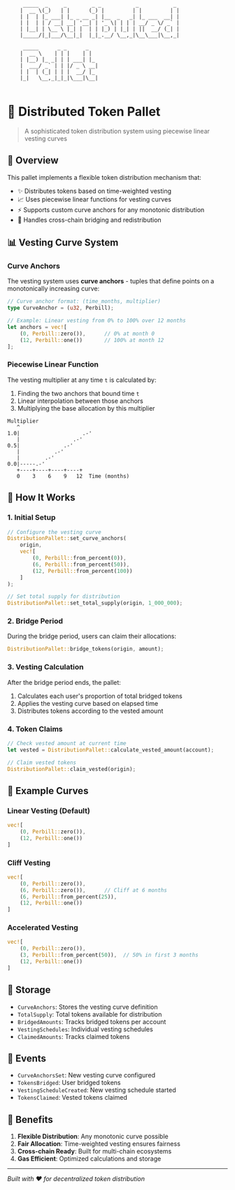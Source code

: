 ```
     _____  _     _        _ _           _           _   
    |  __ \(_)   | |      (_) |         | |         | |  
    | |  | |_ ___| |_ _ __ _| |__  _   _| |_ ___  __| |  
    | |  | | / __| __| '__| | '_ \| | | | __/ _ \/ _` |  
    | |__| | \__ \ |_| |  | | |_) | |_| | ||  __/ (_| |  
    |_____/|_|___/\__|_|  |_|_.__/ \__,_|\__\___|\__,_|  
                                                          
     _____      _ _      _                                
    |  __ \    | | |    | |                               
    | |__) |_ _| | | ___| |_                              
    |  ___/ _` | | |/ _ \ __|                             
    | |  | (_| | | |  __/ |_                              
    |_|   \__,_|_|_|\___|\__|                             
                                                          
```

# 🎯 Distributed Token Pallet

> A sophisticated token distribution system using piecewise linear vesting curves

## 🌟 Overview

This pallet implements a flexible token distribution mechanism that:
- ✨ Distributes tokens based on time-weighted vesting
- 📈 Uses piecewise linear functions for vesting curves
- ⚡ Supports custom curve anchors for any monotonic distribution
- 🔗 Handles cross-chain bridging and redistribution

## 📊 Vesting Curve System

### Curve Anchors

The vesting system uses **curve anchors** - tuples that define points on a monotonically increasing curve:

```rust
// Curve anchor format: (time_months, multiplier)
type CurveAnchor = (u32, Perbill);

// Example: Linear vesting from 0% to 100% over 12 months
let anchors = vec![
    (0, Perbill::zero()),      // 0% at month 0
    (12, Perbill::one())       // 100% at month 12
];
```

### Piecewise Linear Function

The vesting multiplier at any time `t` is calculated by:
1. Finding the two anchors that bound time `t`
2. Linear interpolation between those anchors
3. Multiplying the base allocation by this multiplier

```
Multiplier
   ^
1.0|                    .-'
   |                 .-'
0.5|              .-'
   |           .-'
   |        .-'
0.0|-----.-'
   +----+----+----+----+
   0    3    6    9   12  Time (months)
```

## 🚀 How It Works

### 1. Initial Setup
```rust
// Configure the vesting curve
DistributionPallet::set_curve_anchors(
    origin,
    vec![
        (0, Perbill::from_percent(0)),
        (6, Perbill::from_percent(50)),
        (12, Perbill::from_percent(100))
    ]
);

// Set total supply for distribution
DistributionPallet::set_total_supply(origin, 1_000_000);
```

### 2. Bridge Period
During the bridge period, users can claim their allocations:
```rust
DistributionPallet::bridge_tokens(origin, amount);
```

### 3. Vesting Calculation
After the bridge period ends, the pallet:
1. Calculates each user's proportion of total bridged tokens
2. Applies the vesting curve based on elapsed time
3. Distributes tokens according to the vested amount

### 4. Token Claims
```rust
// Check vested amount at current time
let vested = DistributionPallet::calculate_vested_amount(account);

// Claim vested tokens
DistributionPallet::claim_vested(origin);
```

## 🎨 Example Curves

### Linear Vesting (Default)
```rust
vec![
    (0, Perbill::zero()),
    (12, Perbill::one())
]
```

### Cliff Vesting
```rust
vec![
    (0, Perbill::zero()),
    (6, Perbill::zero()),      // Cliff at 6 months
    (6, Perbill::from_percent(25)),
    (12, Perbill::one())
]
```

### Accelerated Vesting
```rust
vec![
    (0, Perbill::zero()),
    (3, Perbill::from_percent(50)),  // 50% in first 3 months
    (12, Perbill::one())
]
```

## 🔧 Storage

- `CurveAnchors`: Stores the vesting curve definition
- `TotalSupply`: Total tokens available for distribution
- `BridgedAmounts`: Tracks bridged tokens per account
- `VestingSchedules`: Individual vesting schedules
- `ClaimedAmounts`: Tracks claimed tokens

## 📝 Events

- `CurveAnchorsSet`: New vesting curve configured
- `TokensBridged`: User bridged tokens
- `VestingScheduleCreated`: New vesting schedule started
- `TokensClaimed`: Vested tokens claimed

## 🎯 Benefits

1. **Flexible Distribution**: Any monotonic curve possible
2. **Fair Allocation**: Time-weighted vesting ensures fairness
3. **Cross-chain Ready**: Built for multi-chain ecosystems
4. **Gas Efficient**: Optimized calculations and storage

---

*Built with ❤️ for decentralized token distribution*
